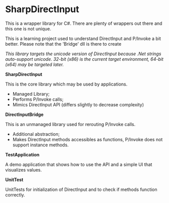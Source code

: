 # SharpDirectInput
This is a wrapper library for C#.
There are plenty of wrappers out there and this one is not unique.

This is a learning project used to understand DirectInput and P/Invoke a bit better.
Please note that the 'Bridge' dll is there to create 

*This library targets the unicode version of DirectInput because .Net strings auto-support unicode.*
*32-bit (x86) is the current target environment, 64-bit (x64) may be targeted later.*

**SharpDirectInput**

This is the core library which may be used by applications.
* Managed Library;
* Performs P/Invoke calls;
* Mimics DirectInput API (differs slightly to decrease complexity)

**DirectInputBridge**

This is an unmanaged library used for rerouting P/Invoke calls.
* Additional abstraction;
* Makes DirectInput methods accessibles as functions, P/Invoke does not support instance methods.

**TestApplication**

A demo application that shows how to use the API and a simple UI that visualizes values.

**UnitTest**

UnitTests for initialization of DirectInput and to check if methods function correctly.
